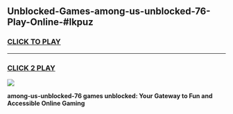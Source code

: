 
## Unblocked-Games-among-us-unblocked-76-Play-Online-#lkpuz
<h3>
<a href="https://premium.freeplayer.one?title=among-us-unblocked-76&ref=24F">CLICK TO PLAY</a></h3>
<hr>

<h3>
<a href="https://premium.freeplayer.one?title=among-us-unblocked-76&ref=24F">CLICK 2 PLAY</a>
  
</h3>

<a href="https://premium.freeplayer.one?title=among-us-unblocked-76&ref=24F/"><img src="https://clearcache.store/games.png"></a>


**among-us-unblocked-76 games unblocked: Your Gateway to Fun and Accessible Online Gaming**
